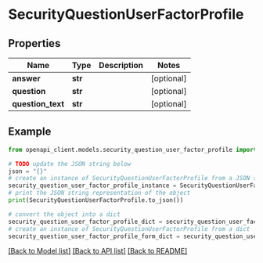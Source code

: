# SecurityQuestionUserFactorProfile


## Properties

Name | Type | Description | Notes
------------ | ------------- | ------------- | -------------
**answer** | **str** |  | [optional] 
**question** | **str** |  | [optional] 
**question_text** | **str** |  | [optional] 

## Example

```python
from openapi_client.models.security_question_user_factor_profile import SecurityQuestionUserFactorProfile

# TODO update the JSON string below
json = "{}"
# create an instance of SecurityQuestionUserFactorProfile from a JSON string
security_question_user_factor_profile_instance = SecurityQuestionUserFactorProfile.from_json(json)
# print the JSON string representation of the object
print(SecurityQuestionUserFactorProfile.to_json())

# convert the object into a dict
security_question_user_factor_profile_dict = security_question_user_factor_profile_instance.to_dict()
# create an instance of SecurityQuestionUserFactorProfile from a dict
security_question_user_factor_profile_form_dict = security_question_user_factor_profile.from_dict(security_question_user_factor_profile_dict)
```
[[Back to Model list]](../README.md#documentation-for-models) [[Back to API list]](../README.md#documentation-for-api-endpoints) [[Back to README]](../README.md)


